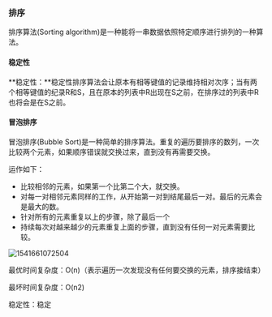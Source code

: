 ### 排序

排序算法(Sorting algorithm)是一种能将一串数据依照特定顺序进行排列的一种算法。

#### 稳定性

**稳定性：**稳定性排序算法会让原本有相等键值的记录维持相对次序；当有两个相等键值的纪录R和S，且在原本的列表中R出现在S之前，在排序过的列表中R也将会是在S之前。

#### 冒泡排序

冒泡排序(Bubble Sort)是一种简单的排序算法。重复的遍历要排序的数列，一次比较两个元素，如果顺序错误就交换过来，直到没有再需要交换。

运作如下：

- 比较相邻的元素，如果第一个比第二个大，就交换。
- 对每一对相邻元素同样的工作，从开始第一对到结尾最后一对。最后的元素会是最大的数。
- 针对所有的元素重复以上的步骤，除了最后一个
- 持续每次对越来越少的元素重复上面的步骤，直到没有任何一对元素需要比较。

![1541661072504](/home/libo/.config/Typora/typora-user-images/1541661072504.png)

最优时间复杂度：O(n)（表示遍历一次发现没有任何要交换的元素，排序接结束）

最坏时间复杂度：O(n2)

稳定性：稳定

```Python

```

